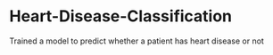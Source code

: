 # Heart-Disease-Classification
Trained a model to predict whether a patient has heart disease or not
